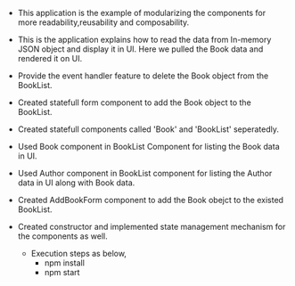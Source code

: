 - This application is the example of modularizing the components for more readability,reusability and composability.
- This is the application explains how to read the data from In-memory JSON object and display it in UI. Here we pulled the Book data and rendered it on UI.
- Provide the event handler feature to delete the Book object from the BookList.
- Created statefull form component to add the Book object to the BookList.
- Created statefull components called 'Book' and 'BookList' seperatedly.
- Used Book component in BookList Component for listing the Book data in UI.
- Used Author component in BookList component for listing the Author data in UI along with Book data.
- Created AddBookForm component to add the Book obejct to the existed BookList.
- Created constructor and implemented state management mechanism for the components as well.


  - Execution steps as below,
      - npm install
      - npm start
